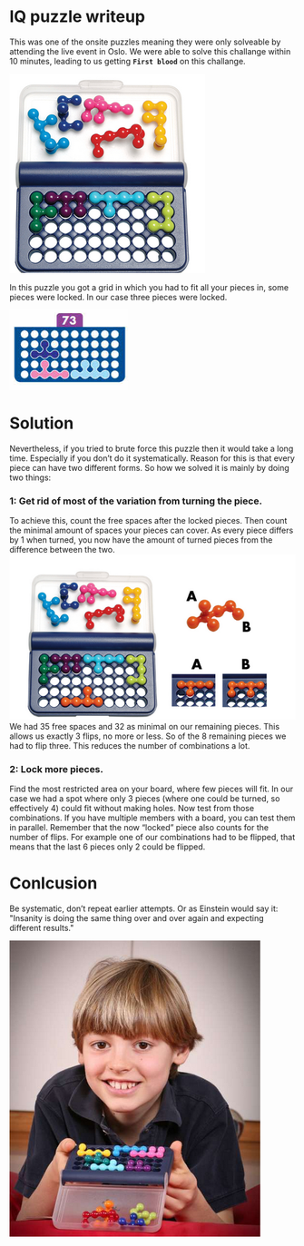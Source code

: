# IQ puzzle writeup

This was one of the onsite puzzles meaning they were only solveable by attending the live event in Oslo. We were able to solve this challange within 10 minutes, leading to us getting **`First blood`** on this challange.

![iq1](iq1.png)

In this puzzle you got a grid in which you had to fit all your pieces in, some pieces were locked. In our case three pieces were locked. 

![iq2](iq2.png)

# Solution
Nevertheless, if you tried to brute force this puzzle then it would take a long time. Especially if you don’t do it systematically. Reason for this is that every piece can have two different forms.
So how we solved it is mainly by doing two things:


### 1: Get rid of most of the variation from turning the piece.
To achieve this, count the free spaces after the locked pieces. Then count the minimal amount of spaces your pieces can cover. As every piece differs by 1 when turned, you now have the amount of turned pieces from the difference between the two. 
![iq5](iq5.png)
We had 35 free spaces and 32 as minimal on our remaining pieces. This allows us exactly 3 flips, no more or less. So of the 8 remaining pieces we had to flip three. This reduces the number of combinations a lot.

### 2: Lock more pieces.
Find the most restricted area on your board, where few pieces will fit. In our case we had a spot where only 3 pieces (where one could be turned, so effectively 4) could fit without making holes. Now test from those combinations. If you have multiple members with a board, you can test them in parallel. Remember that the now “locked” piece also counts for the number of flips. For example one of our combinations had to be flipped, that means that the last 6 pieces only 2 could be flipped.

# Conlcusion

Be systematic, don’t repeat earlier attempts. Or as Einstein would say it: "Insanity is doing the same thing over and over again and expecting different results."

![iq4](iq4.png)